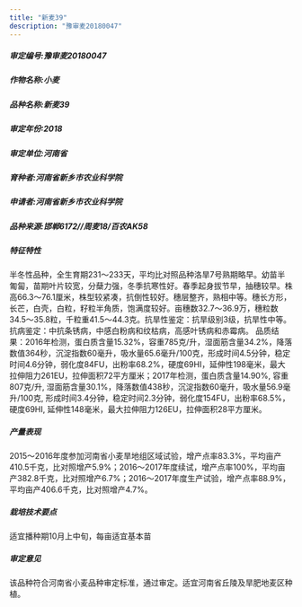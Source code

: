 ```yaml
---
title: "新麦39"
description: "豫审麦20180047"
---
```

##### 审定编号:豫审麦20180047

##### 作物名称:小麦

##### 品种名称:新麦39

##### 审定年份:2018

##### 审定单位:河南省

##### 育种者:河南省新乡市农业科学院

##### 申请者:河南省新乡市农业科学院

##### 品种来源:邯郸6172//周麦18/百农AK58

##### 特征特性
半冬性品种，全生育期231～233天，平均比对照品种洛旱7号熟期略早。幼苗半匍匐，苗期叶片较宽，分蘖力强，冬季抗寒性好。春季起身拔节早，抽穗较早。株高66.3～76.1厘米，株型较紧凑，抗倒性较好。穗层整齐，熟相中等。穗长方形，长芒，白壳，白粒，籽粒半角质，饱满度较好。亩穗数32.7～36.9万，穗粒数34.5～35.8粒，千粒重41.5～44.3克。抗旱性鉴定：抗旱级别3级，抗旱性中等。抗病鉴定：中抗条锈病，中感白粉病和纹枯病，高感叶锈病和赤霉病。 品质结果：2016年检测，蛋白质含量15.32%，容重785克/升，湿面筋含量34.2%，降落数值364秒，沉淀指数60毫升，吸水量65.6毫升/100克，形成时间4.5分钟，稳定时间4.6分钟，弱化度84FU，出粉率68.2%，硬度69HI，延伸性198毫米，最大拉伸阻力261EU，拉伸面积72平方厘米；2017年检测，蛋白质含量14.90%, 容重807克/升, 湿面筋含量30.1%，降落数值438秒，沉淀指数60毫升，吸水量56.9毫升/100克, 形成时间3.4分钟，稳定时间2.3分钟，弱化度154FU，出粉率68.5%，硬度69HI, 延伸性148毫米，最大拉伸阻力126EU，拉伸面积28平方厘米。

##### 产量表现
 2015～2016年度参加河南省小麦旱地组区域试验，增产点率83.3%，平均亩产410.5千克，比对照增产5.9%；2016～2017年度续试，增产点率100%，平均亩产382.8千克，比对照增产6.7%；2016～2017年度生产试验，增产点率88.9%，平均亩产406.6千克，比对照增产4.7%。

##### 栽培技术要点
适宜播种期10月上中旬，每亩适宜基本苗

##### 审定意见
该品种符合河南省小麦品种审定标准，通过审定。适宜河南省丘陵及旱肥地麦区种植。 
